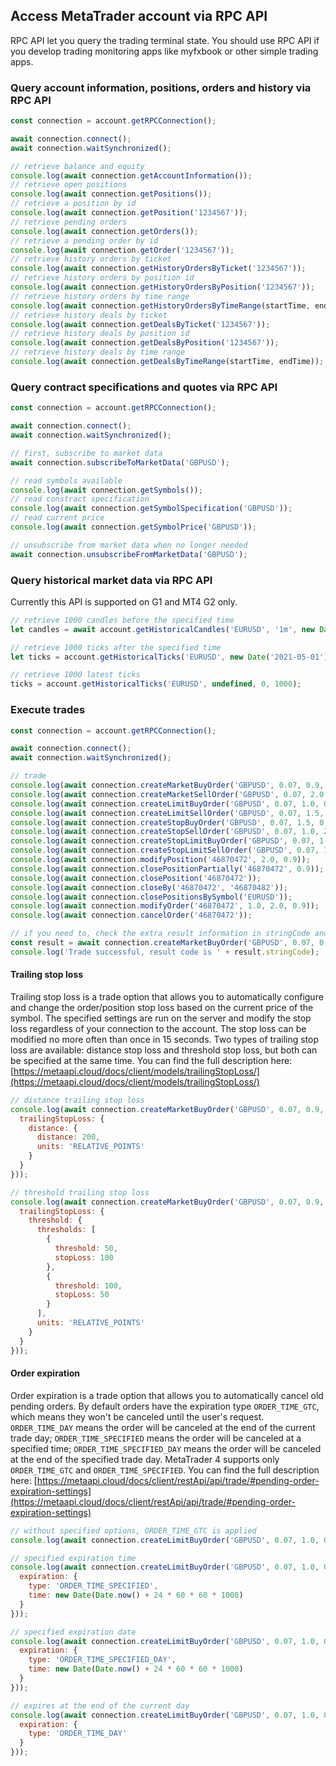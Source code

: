 ## Access MetaTrader account via RPC API
RPC API let you query the trading terminal state. You should use
RPC API if you develop trading monitoring apps like myfxbook or other
simple trading apps.

### Query account information, positions, orders and history via RPC API
```javascript
const connection = account.getRPCConnection();

await connection.connect();
await connection.waitSynchronized();

// retrieve balance and equity
console.log(await connection.getAccountInformation());
// retrieve open positions
console.log(await connection.getPositions());
// retrieve a position by id
console.log(await connection.getPosition('1234567'));
// retrieve pending orders
console.log(await connection.getOrders());
// retrieve a pending order by id
console.log(await connection.getOrder('1234567'));
// retrieve history orders by ticket
console.log(await connection.getHistoryOrdersByTicket('1234567'));
// retrieve history orders by position id
console.log(await connection.getHistoryOrdersByPosition('1234567'));
// retrieve history orders by time range
console.log(await connection.getHistoryOrdersByTimeRange(startTime, endTime));
// retrieve history deals by ticket
console.log(await connection.getDealsByTicket('1234567'));
// retrieve history deals by position id
console.log(await connection.getDealsByPosition('1234567'));
// retrieve history deals by time range
console.log(await connection.getDealsByTimeRange(startTime, endTime));
```

### Query contract specifications and quotes via RPC API
```javascript
const connection = account.getRPCConnection();

await connection.connect();
await connection.waitSynchronized();

// first, subscribe to market data
await connection.subscribeToMarketData('GBPUSD');

// read symbols available
console.log(await connection.getSymbols());
// read constract specification
console.log(await connection.getSymbolSpecification('GBPUSD'));
// read current price
console.log(await connection.getSymbolPrice('GBPUSD'));

// unsubscribe from market data when no longer needed
await connection.unsubscribeFromMarketData('GBPUSD');
```

### Query historical market data via RPC API
Currently this API is supported on G1 and MT4 G2 only.

```javascript
// retrieve 1000 candles before the specified time
let candles = await account.getHistoricalCandles('EURUSD', '1m', new Date('2021-05-01'), 1000);

// retrieve 1000 ticks after the specified time
let ticks = account.getHistoricalTicks('EURUSD', new Date('2021-05-01'), 5, 1000);

// retrieve 1000 latest ticks
ticks = account.getHistoricalTicks('EURUSD', undefined, 0, 1000);
```

### Execute trades
```javascript
const connection = account.getRPCConnection();

await connection.connect();
await connection.waitSynchronized();

// trade
console.log(await connection.createMarketBuyOrder('GBPUSD', 0.07, 0.9, 2.0, {comment: 'comment', clientId: 'TE_GBPUSD_7hyINWqAl'}));
console.log(await connection.createMarketSellOrder('GBPUSD', 0.07, 2.0, 0.9, {comment: 'comment', clientId: 'TE_GBPUSD_7hyINWqAl'}));
console.log(await connection.createLimitBuyOrder('GBPUSD', 0.07, 1.0, 0.9, 2.0, {comment: 'comment', clientId: 'TE_GBPUSD_7hyINWqAl'}));
console.log(await connection.createLimitSellOrder('GBPUSD', 0.07, 1.5, 2.0, 0.9, {comment: 'comment', clientId: 'TE_GBPUSD_7hyINWqAl'}));
console.log(await connection.createStopBuyOrder('GBPUSD', 0.07, 1.5, 0.9, 2.0, {comment: 'comment', clientId: 'TE_GBPUSD_7hyINWqAl'}));
console.log(await connection.createStopSellOrder('GBPUSD', 0.07, 1.0, 2.0, 0.9, {comment: 'comment', clientId: 'TE_GBPUSD_7hyINWqAl'}));
console.log(await connection.createStopLimitBuyOrder('GBPUSD', 0.07, 1.5, 1.4, 0.9, 2.0, {comment: 'comment', clientId: 'TE_GBPUSD_7hyINWqAl'}));
console.log(await connection.createStopLimitSellOrder('GBPUSD', 0.07, 1.0, 1.1, 2.0, 0.9, {comment: 'comment', clientId: 'TE_GBPUSD_7hyINWqAl'}));
console.log(await connection.modifyPosition('46870472', 2.0, 0.9));
console.log(await connection.closePositionPartially('46870472', 0.9));
console.log(await connection.closePosition('46870472'));
console.log(await connection.closeBy('46870472', '46870482'));
console.log(await connection.closePositionsBySymbol('EURUSD'));
console.log(await connection.modifyOrder('46870472', 1.0, 2.0, 0.9));
console.log(await connection.cancelOrder('46870472'));

// if you need to, check the extra result information in stringCode and numericCode properties of the response
const result = await connection.createMarketBuyOrder('GBPUSD', 0.07, 0.9, 2.0, {comment: 'comment', clientId: 'TE_GBPUSD_7hyINWqAlE'});
console.log('Trade successful, result code is ' + result.stringCode);
```

#### Trailing stop loss
Trailing stop loss is a trade option that allows you to automatically configure and change the order/position stop loss based on the 
current price of the symbol. The specified settings are run on the server and modify the stop loss regardless of your connection to the account.
The stop loss can be modified no more often than once in 15 seconds. Two types of trailing stop loss are available: 
distance stop loss and threshold stop loss, but both can be specified at the same time. You can find the full description here: 
[https://metaapi.cloud/docs/client/models/trailingStopLoss/](https://metaapi.cloud/docs/client/models/trailingStopLoss/)

```javascript
// distance trailing stop loss
console.log(await connection.createMarketBuyOrder('GBPUSD', 0.07, 0.9, 2.0, {
  trailingStopLoss: {
    distance: {
      distance: 200,
      units: 'RELATIVE_POINTS'
    }
  }
}));

// threshold trailing stop loss
console.log(await connection.createMarketBuyOrder('GBPUSD', 0.07, 0.9, 2.0, {
  trailingStopLoss: {
    threshold: {
      thresholds: [
        {
          threshold: 50,
          stopLoss: 100
        },
        {
          threshold: 100,
          stopLoss: 50
        }
      ],
      units: 'RELATIVE_POINTS'
    }
  }
}));
```

#### Order expiration
Order expiration is a trade option that allows you to automatically cancel old pending orders. By default orders have the expiration type `ORDER_TIME_GTC`, which means they won't be canceled until the user's request. `ORDER_TIME_DAY` means the order will be canceled at the end of the current trade day; `ORDER_TIME_SPECIFIED` means the order will be canceled at a specified time; `ORDER_TIME_SPECIFIED_DAY` means the order will be canceled at the end of the specified trade day. MetaTrader 4 supports only `ORDER_TIME_GTC` and `ORDER_TIME_SPECIFIED`. You can find the full description here: 
[https://metaapi.cloud/docs/client/restApi/api/trade/#pending-order-expiration-settings](https://metaapi.cloud/docs/client/restApi/api/trade/#pending-order-expiration-settings)

```javascript
// without specified options, ORDER_TIME_GTC is applied
console.log(await connection.createLimitBuyOrder('GBPUSD', 0.07, 1.0, 0.9, 2.0));

// specified expiration time
console.log(await connection.createLimitBuyOrder('GBPUSD', 0.07, 1.0, 0.9, 2.0, {
  expiration: {
    type: 'ORDER_TIME_SPECIFIED',
    time: new Date(Date.now() + 24 * 60 * 60 * 1000)
  }
}));

// specified expiration date
console.log(await connection.createLimitBuyOrder('GBPUSD', 0.07, 1.0, 0.9, 2.0, {
  expiration: {
    type: 'ORDER_TIME_SPECIFIED_DAY',
    time: new Date(Date.now() + 24 * 60 * 60 * 1000)
  }
}));

// expires at the end of the current day
console.log(await connection.createLimitBuyOrder('GBPUSD', 0.07, 1.0, 0.9, 2.0, {
  expiration: {
    type: 'ORDER_TIME_DAY'
  }
}));
```
